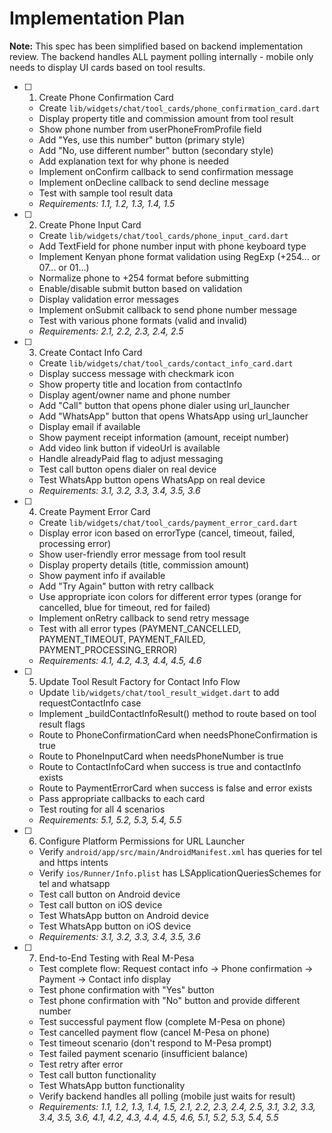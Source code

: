 # Implementation Plan

**Note:** This spec has been simplified based on backend implementation review. The backend handles ALL payment polling internally - mobile only needs to display UI cards based on tool results.

- [ ] 1. Create Phone Confirmation Card
  - Create `lib/widgets/chat/tool_cards/phone_confirmation_card.dart`
  - Display property title and commission amount from tool result
  - Show phone number from userPhoneFromProfile field
  - Add "Yes, use this number" button (primary style)
  - Add "No, use different number" button (secondary style)
  - Add explanation text for why phone is needed
  - Implement onConfirm callback to send confirmation message
  - Implement onDecline callback to send decline message
  - Test with sample tool result data
  - _Requirements: 1.1, 1.2, 1.3, 1.4, 1.5_

- [ ] 2. Create Phone Input Card
  - Create `lib/widgets/chat/tool_cards/phone_input_card.dart`
  - Add TextField for phone number input with phone keyboard type
  - Implement Kenyan phone format validation using RegExp (+254... or 07... or 01...)
  - Normalize phone to +254 format before submitting
  - Enable/disable submit button based on validation
  - Display validation error messages
  - Implement onSubmit callback to send phone number message
  - Test with various phone formats (valid and invalid)
  - _Requirements: 2.1, 2.2, 2.3, 2.4, 2.5_

- [ ] 3. Create Contact Info Card
  - Create `lib/widgets/chat/tool_cards/contact_info_card.dart`
  - Display success message with checkmark icon
  - Show property title and location from contactInfo
  - Display agent/owner name and phone number
  - Add "Call" button that opens phone dialer using url_launcher
  - Add "WhatsApp" button that opens WhatsApp using url_launcher
  - Display email if available
  - Show payment receipt information (amount, receipt number)
  - Add video link button if videoUrl is available
  - Handle alreadyPaid flag to adjust messaging
  - Test call button opens dialer on real device
  - Test WhatsApp button opens WhatsApp on real device
  - _Requirements: 3.1, 3.2, 3.3, 3.4, 3.5, 3.6_

- [ ] 4. Create Payment Error Card
  - Create `lib/widgets/chat/tool_cards/payment_error_card.dart`
  - Display error icon based on errorType (cancel, timeout, failed, processing error)
  - Show user-friendly error message from tool result
  - Display property details (title, commission amount)
  - Show payment info if available
  - Add "Try Again" button with retry callback
  - Use appropriate icon colors for different error types (orange for cancelled, blue for timeout, red for failed)
  - Implement onRetry callback to send retry message
  - Test with all error types (PAYMENT_CANCELLED, PAYMENT_TIMEOUT, PAYMENT_FAILED, PAYMENT_PROCESSING_ERROR)
  - _Requirements: 4.1, 4.2, 4.3, 4.4, 4.5, 4.6_

- [ ] 5. Update Tool Result Factory for Contact Info Flow
  - Update `lib/widgets/chat/tool_result_widget.dart` to add requestContactInfo case
  - Implement _buildContactInfoResult() method to route based on tool result flags
  - Route to PhoneConfirmationCard when needsPhoneConfirmation is true
  - Route to PhoneInputCard when needsPhoneNumber is true
  - Route to ContactInfoCard when success is true and contactInfo exists
  - Route to PaymentErrorCard when success is false and error exists
  - Pass appropriate callbacks to each card
  - Test routing for all 4 scenarios
  - _Requirements: 5.1, 5.2, 5.3, 5.4, 5.5_

- [ ] 6. Configure Platform Permissions for URL Launcher
  - Verify `android/app/src/main/AndroidManifest.xml` has queries for tel and https intents
  - Verify `ios/Runner/Info.plist` has LSApplicationQueriesSchemes for tel and whatsapp
  - Test call button on Android device
  - Test call button on iOS device
  - Test WhatsApp button on Android device
  - Test WhatsApp button on iOS device
  - _Requirements: 3.1, 3.2, 3.3, 3.4, 3.5, 3.6_

- [ ] 7. End-to-End Testing with Real M-Pesa
  - Test complete flow: Request contact info → Phone confirmation → Payment → Contact info display
  - Test phone confirmation with "Yes" button
  - Test phone confirmation with "No" button and provide different number
  - Test successful payment flow (complete M-Pesa on phone)
  - Test cancelled payment flow (cancel M-Pesa on phone)
  - Test timeout scenario (don't respond to M-Pesa prompt)
  - Test failed payment scenario (insufficient balance)
  - Test retry after error
  - Test call button functionality
  - Test WhatsApp button functionality
  - Verify backend handles all polling (mobile just waits for result)
  - _Requirements: 1.1, 1.2, 1.3, 1.4, 1.5, 2.1, 2.2, 2.3, 2.4, 2.5, 3.1, 3.2, 3.3, 3.4, 3.5, 3.6, 4.1, 4.2, 4.3, 4.4, 4.5, 4.6, 5.1, 5.2, 5.3, 5.4, 5.5_
